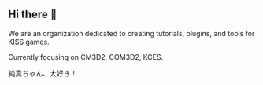 ## Hi there 👋

We are an organization dedicated to creating tutorials, plugins, and tools for KISS games.

Currently focusing on CM3D2, COM3D2, KCES.

純真ちゃん、大好き！
